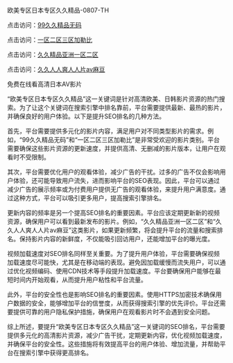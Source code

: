 欧美专区日本专区久久精品-0807-TH

点击访问：<a href="https://heiliaoow5kzm.pages.dev">99久久精品无码</a>

点击访问：<a href="https://heiliao2dmwwy.pages.dev">一区二区三区加勒比</a>

点击访问：<a href="https://heiliaowt0d7p.pages.dev">久久精品亚洲一区二区</a>

点击访问：<a href="https://heiliaowzu4ur.pages.dev">久久人人爽人人片av麻豆</a>

免费在线看高清日本AV影片

“欧美专区日本专区久久精品”这一关键词是针对高清欧美、日韩影片资源的热门搜索。为了让这个关键词在搜索引擎中排名靠前，平台需要提供最新、最热的影片，并确保良好的用户体验。以下是提升SEO排名的几种方法。

首先，平台需要提供多元化的影片内容，满足用户对不同类型影片的需求。例如，“99久久精品无码”和“一区二区三区加勒比”是非常受欢迎的影片类别。平台需要确保这些影片资源的更新速度，并提供高清、无删减的影片版本，让用户在观看时不受限制。

其次，平台需要优化用户的观看体验，减少广告的干扰。过多的广告不仅会影响用户体验，还可能导致用户流失，进而影响平台的SEO表现。因此，平台可以通过减少广告的展示频率或为付费用户提供无广告的观看体验，来提升用户满意度。通过这种方式，平台可以吸引更多用户，提高搜索引擎排名。

更新内容的频率是另一个提高SEO排名的重要因素。平台应该定期更新新的视频资源，确保用户可以看到最新发布的影片。例如，“久久精品亚洲一区二区”和“久久人人爽人人片av麻豆”这类影片，如果更新频繁，将会提升平台的流量和搜索排名。保持影片内容的新鲜度，不仅能吸引回访用户，还能增加平台的曝光度。

视频加载速度对SEO排名同样至关重要。为了提升用户体验，平台需要确保视频加载速度尽可能快，尤其是在移动端的表现。避免因加载缓慢而流失用户，可以通过优化视频编码、使用CDN技术等手段提升加载速度。平台要确保用户能够在最短时间内开始观看，从而提升用户粘性和平台流量。

此外，平台的安全性也是影响SEO排名的重要因素。使用HTTPS加密技术确保用户数据的安全，能够增加平台的信誉度，从而获得搜索引擎的优先评价。平台还需要提供可靠的用户隐私保护措施，确保用户在观看影片时不会遇到安全问题。

综上所述，要提升“欧美专区日本专区久久精品”这一关键词的SEO排名，平台需要提供多元化的高清影片资源，减少广告干扰，定期更新内容，优化视频加载速度，并确保平台的安全性。这些措施将有效提高平台的用户体验、增加流量，并帮助平台在搜索引擎中获得更高排名。

<span style="display:none;">[Canonical link]( https://github.com/lh155141/74146 ）</span>
